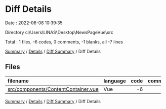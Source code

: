 # Diff Details

Date : 2022-08-08 10:39:35

Directory c:\\Users\\LINAS\\Desktop\\NewsPageVue\\src

Total : 1 files,  -6 codes, 0 comments, -1 blanks, all -7 lines

[Summary](results.md) / [Details](details.md) / [Diff Summary](diff.md) / Diff Details

## Files
| filename | language | code | comment | blank | total |
| :--- | :--- | ---: | ---: | ---: | ---: |
| [src/components/ContentContainer.vue](/src/components/ContentContainer.vue) | Vue | -6 | 0 | -1 | -7 |

[Summary](results.md) / [Details](details.md) / [Diff Summary](diff.md) / Diff Details